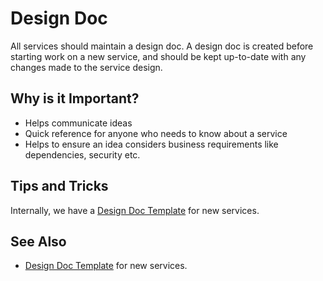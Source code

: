 # Design Doc

All services should maintain a design doc. A design doc is created before starting work on a new service, and should be kept up-to-date with any changes made to the service design.

## Why is it Important?

- Helps communicate ideas
- Quick reference for anyone who needs to know about a service
- Helps to ensure an idea considers business requirements like dependencies, security etc.

## Tips and Tricks

Internally, we have a [Design Doc Template](../references/design-doc-template.md) for new services. 

## See Also

- [Design Doc Template](../references/design-doc-template.md) for new services. 
